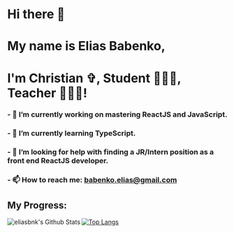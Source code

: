 # Hi there 👋

# My name is <strong>Elias Babenko</strong>,
# I'm Christian ✞, Student 🧑🏻‍💻, Teacher 🧑🏻‍🏫!

### - 🔭 I’m currently working on mastering ReactJS and JavaScript.
### - 🌱 I’m currently learning TypeScript.
### - 🤔 I’m looking for help with finding a JR/Intern position as a front end ReactJS developer.
### - 📫 How to reach me: <a href="mailto:babenko.elias@gmail.com" target="_blank" rel="noopener noreferrer">babenko.elias@gmail.com</a>

## My Progress:

<img align="left" alt="eliasbnk's Github Stats" src="https://github-readme-stats-eliasbnk.vercel.app/api?username=eliasbnk&theme=github_dark&show_icons=true&hide_border=true&count_private=true"/>

[![Top Langs](https://github-readme-stats-eliasbnk.vercel.app/api/top-langs/?username=eliasbnk&theme=github_dark&layout=compact&hide_border=true)](https://www.linkedin.com/in/eliasbnk/)



